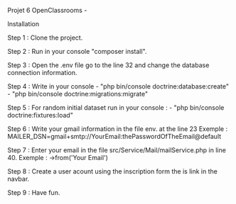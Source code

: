 Projet 6 OpenClassrooms - 

Installation

Step 1 : Clone the project.

Step 2 : Run in your console "composer install".

Step 3 : Open the .env file go to the line 32 and change the database connection information. 

Step 4 : Write in your console 
         - "php bin/console doctrine:database:create"
         - "php bin/console doctrine:migrations:migrate"
         
Step 5 : For random initial dataset run in your console :
         - "php bin/console doctrine:fixtures:load"
         
Step 6 : Write your gmail information in the file env. at the line 23
Exemple : MAILER_DSN=gmail+smtp://YourEmail:thePasswordOfTheEmail@default   

Step 7 : Enter your email in the file src/Service/Mail/mailService.php in line 40.
Exemple : ->from('Your Email')
          
Step 8 : Create a user acount using the inscription form the is link in the navbar.   
              
Step 9 : Have fun.


